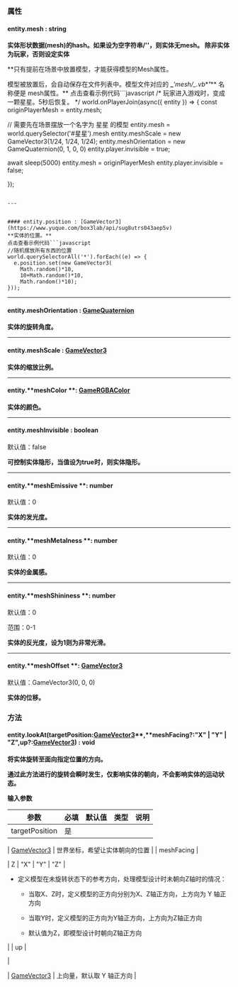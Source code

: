 
### 属性

#### entity.mesh : string   
**实体形状数据(mesh)的hash。如果设为空字符串/''，则实体无mesh。 除非实体为玩家，否则设定实体**

**只有提前在场景中放置模型，才能获得模型的Mesh属性。

模型被放置后，会自动保存在文件列表中。模型文件对应的 **_***'mesh/**_**.vb**_**'**_** 名称便是 mesh属性。**
点击查看示例代码```javascript
/* 玩家进入游戏时，变成一颗星星。5秒后恢复。 */
world.onPlayerJoin(async({ entity }) => {
  const originPlayerMesh = entity.mesh;

  // 需要先在场景摆放一个名字为 星星 的模型
  entity.mesh = world.querySelector('#星星').mesh
  entity.meshScale = new GameVector3(1/24, 1/24, 1/24);
  entity.meshOrientation = new GameQuaternion(0, 1, 0, 0)
  entity.player.invisible = true;

  await sleep(5000)
  entity.mesh = originPlayerMesh
  entity.player.invisible = false;

});
```

---


#### entity.position : [GameVector3](https://www.yuque.com/box3lab/api/sug8utrs043aep5v)
**实体的位置。**
点击查看示例代码```javascript
//随机摆放所有东西的位置
world.querySelectorAll('*').forEach((e) => {
  e.position.set(new GameVector3(
    Math.random()*10,
    10+Math.random()*10,
    Math.random()*10);
}));
```

---


#### entity.meshOrientation : [GameQuaternion ](https://www.yuque.com/box3lab/api/fnpgxl0r4wrgl3rg)
**实体的旋转角度。**

---


#### entity.**meshScale** : [GameVector3](https://www.yuque.com/box3lab/api/sug8utrs043aep5v)
**实体的缩放比例。**

---


#### entity.**meshColor **: [GameRGBAColor](https://www.yuque.com/box3lab/api/hlidmzg26mskni2e)
**实体的颜色。**

---


#### entity.meshInvisible : boolean
默认值：false

**可控制实体隐形，当值设为true时，则实体隐形。**

---


#### entity.**meshEmissive **: number 
默认值：0

**实体的发光度。**

---


#### entity.**meshMetalness **: number
默认值：0

**实体的金属感。**

---


#### entity.**meshShininess **: number
默认值：0

范围：0-1

**实体的反光度，设为1则为非常光滑。**

---


#### entity.**meshOffset **: [GameVector3](https://www.yuque.com/box3lab/api/sug8utrs043aep5v)
默认值：GameVector3(0, 0, 0)

**实体的位移。**


### **方法**

#### **entity.**lookAt(targetPosition**:**[GameVector3](https://www.yuque.com/box3lab/api/sug8utrs043aep5v)**,**meshFacing?:"X" | "Y" | "Z",up?:[GameVector3](https://www.yuque.com/box3lab/api/sug8utrs043aep5v)) **: void**
**将实体旋转至面向指定位置的方向。**

**通过此方法进行的旋转会瞬时发生，仅影响实体的朝向，不会影响实体的运动状态。**

**输入参数**

| **参数** | **必填** | **默认值** | **类型** | **说明** |
| --- | --- | --- | --- | --- |
| targetPosition | 是 | 

 | [GameVector3](https://www.yuque.com/box3lab/api/sug8utrs043aep5v) | 世界坐标，希望让实体朝向的位置 |
| meshFacing | 

 | Z | "X" &#124; "Y" &#124; "Z" | 

- 定义模型在未旋转状态下的参考方向，处理模型设计时未朝向Z轴时的情况：

   - 当取X、Z时，定义模型的正方向分别为X、Z轴正方向，上方向为 Y 轴正方向

   - 当取Y时，定义模型的正方向为Y轴正方向，上方向为Z轴正方向

   - 默认值为Z，即模型设计时朝向Z轴正方向

 |
| up | 

 | 

 | [GameVector3](https://www.yuque.com/box3lab/api/sug8utrs043aep5v) | 上向量，默认取 Y 轴正方向 |


